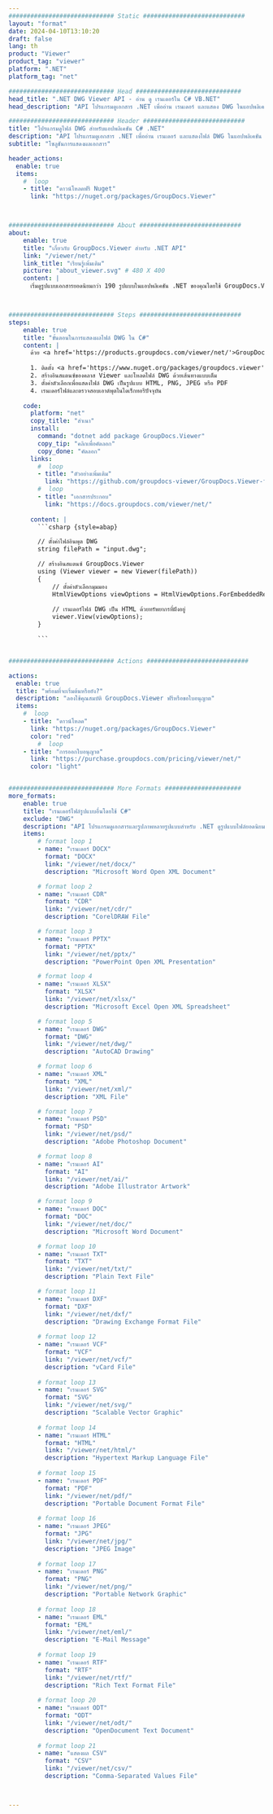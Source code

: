 ```yaml
---
############################# Static ############################
layout: "format"
date: 2024-04-10T13:10:20
draft: false
lang: th
product: "Viewer"
product_tag: "viewer"
platform: ".NET"
platform_tag: "net"

############################# Head #############################
head_title: ".NET DWG Viewer API - อ่าน ดู เรนเดอร์ใน C# VB.NET"
head_description: "API โปรแกรมดูเอกสาร .NET เพื่ออ่าน เรนเดอร์ และแสดง DWG ในแอปพลิเคชัน C#, ASP.NET, VB.NET และ .NET Core ทุกประเภท"

############################# Header ############################
title: "โปรแกรมดูไฟล์ DWG สำหรับแอปพลิเคชัน C# .NET" 
description: "API โปรแกรมดูเอกสาร .NET เพื่ออ่าน เรนเดอร์ และแสดงไฟล์ DWG ในแอปพลิเคชัน C#, ASP.NET, VB.NET และ .NET Core ทุกประเภท ดูไฟล์ที่เรนเดอร์ด้วยการจัดรูปแบบและเค้าโครงที่แท้จริงใน HTML5, PDF หรือเป็นรูปภาพโดยใช้โค้ดเพียงไม่กี่บรรทัด" 
subtitle: "โซลูชันการแสดงผลเอกสาร" 

header_actions:
  enable: true
  items:
    #  loop
    - title: "ดาวน์โหลดฟรี Nuget"
      link: "https://nuget.org/packages/GroupDocs.Viewer"



############################# About ############################
about:
    enable: true
    title: "เกี่ยวกับ GroupDocs.Viewer สำหรับ .NET API"
    link: "/viewer/net/"
    link_title: "เรียนรู้เพิ่มเติม"
    picture: "about_viewer.svg" # 480 X 400
    content: |
      เริ่มดูรูปแบบเอกสารยอดนิยมกว่า 190 รูปแบบในแอปพลิเคชัน .NET ของคุณโดยใช้ GroupDocs.Viewer สำหรับ .NET API โดยการเพิ่มโค้ดสองสามบรรทัด นักพัฒนาสามารถแสดง PDF, การประมวลผลคำ, สเปรดชีต Excel, การนำเสนอ, Visio, โครงการ, Outlook และรูปแบบเอกสารยอดนิยมอื่นๆ ในโหมด HTML5, รูปภาพ หรือ PDF ได้อย่างง่ายดาย การเรนเดอร์เอกสารรวดเร็ว เหมือนกับไฟล์ต้นฉบับ และไม่จำเป็นต้องติดตั้งซอฟต์แวร์เพิ่มเติมหรือไลบรารีภายนอกอื่นใด



############################# Steps ############################
steps:
    enable: true
    title: "ขั้นตอนในการแสดงผลไฟล์ DWG ใน C#" 
    content: |
      ด้วย <a href='https://products.groupdocs.com/viewer/net/'>GroupDocs.Viewer</a> คุณสามารถแสดงผล DWG เป็น HTML, JPEG, PNG หรือ PDF ได้ในไม่กี่ขั้นตอน
      
      1. ติดตั้ง <a href='https://www.nuget.org/packages/groupdocs.viewer'>GroupDocs.Viewer สำหรับ .NET</a> โดยใช้ตัวจัดการแพ็คเกจที่คุณชื่นชอบ 
      2. สร้างอินสแตนซ์ของคลาส Viewer และโหลดไฟล์ DWG ด้วยเส้นทางแบบเต็ม  
      3. ตั้งค่าตัวเลือกเพื่อแสดงไฟล์ DWG เป็นรูปแบบ HTML, PNG, JPEG หรือ PDF 
      4. เรนเดอร์ไฟล์และตรวจสอบเอาต์พุตในไดเร็กทอรีปัจจุบัน 
   
    code:
      platform: "net"
      copy_title: "สำเนา"
      install:
        command: "dotnet add package GroupDocs.Viewer"
        copy_tip: "คลิกเพื่อคัดลอก"
        copy_done: "คัดลอก"
      links:
        #  loop
        - title: "ตัวอย่างเพิ่มเติม"
          link: "https://github.com/groupdocs-viewer/GroupDocs.Viewer-for-.NET"
        #  loop
        - title: "เอกสารประกอบ"
          link: "https://docs.groupdocs.com/viewer/net/"
          
      content: |
        ```csharp {style=abap}

        // ตั้งค่าไฟล์อินพุต DWG
        string filePath = "input.dwg";

        // สร้างอินสแตนซ์ GroupDocs.Viewer
        using (Viewer viewer = new Viewer(filePath))
        {
            // ตั้งค่าตัวเลือกมุมมอง
            HtmlViewOptions viewOptions = HtmlViewOptions.ForEmbeddedResources();
                
            // เรนเดอร์ไฟล์ DWG เป็น HTML ด้วยทรัพยากรที่ฝังอยู่
            viewer.View(viewOptions);
        }

        ```            


############################# Actions ############################

actions:
  enable: true
  title: "พร้อมที่จะเริ่มต้นหรือยัง?"
  description: "ลองใช้คุณสมบัติ GroupDocs.Viewer ฟรีหรือขอใบอนุญาต"
  items:
    #  loop
    - title: "ดาวน์โหลด"
      link: "https://nuget.org/packages/GroupDocs.Viewer"
      color: "red"
        #  loop
    - title: "การออกใบอนุญาต"
      link: "https://purchase.groupdocs.com/pricing/viewer/net/"
      color: "light"


############################# More Formats #####################
more_formats:
    enable: true
    title: "เรนเดอร์ไฟล์รูปแบบอื่นโดยใช้ C#"
    exclude: "DWG"
    description: "API โปรแกรมดูเอกสารและรูปภาพหลายรูปแบบสำหรับ .NET ดูรูปแบบไฟล์ยอดนิยมบางรูปแบบด้านล่างโดยไม่ต้องใช้โปรแกรมดูจากภายนอก"
    items: 
        # format loop 1
        - name: "เรนเดอร์ DOCX"
          format: "DOCX"
          link: "/viewer/net/docx/"
          description: "Microsoft Word Open XML Document" 

        # format loop 2
        - name: "เรนเดอร์ CDR" 
          format: "CDR"
          link: "/viewer/net/cdr/"
          description: "CorelDRAW File" 

        # format loop 3
        - name: "เรนเดอร์ PPTX"
          format: "PPTX"
          link: "/viewer/net/pptx/"
          description: "PowerPoint Open XML Presentation" 

        # format loop 4
        - name: "เรนเดอร์ XLSX"
          format: "XLSX"
          link: "/viewer/net/xlsx/"
          description: "Microsoft Excel Open XML Spreadsheet" 

        # format loop 5
        - name: "เรนเดอร์ DWG"
          format: "DWG"
          link: "/viewer/net/dwg/"
          description: "AutoCAD Drawing"

        # format loop 6
        - name: "เรนเดอร์ XML"
          format: "XML"
          link: "/viewer/net/xml/"
          description: "XML File"

        # format loop 7
        - name: "เรนเดอร์ PSD"
          format: "PSD"
          link: "/viewer/net/psd/"
          description: "Adobe Photoshop Document"

        # format loop 8
        - name: "เรนเดอร์ AI"
          format: "AI"
          link: "/viewer/net/ai/"
          description: "Adobe Illustrator Artwork"

        # format loop 9
        - name: "เรนเดอร์ DOC"
          format: "DOC"
          link: "/viewer/net/doc/"
          description: "Microsoft Word Document" 

        # format loop 10
        - name: "เรนเดอร์ TXT" 
          format: "TXT"
          link: "/viewer/net/txt/"
          description: "Plain Text File" 

        # format loop 11
        - name: "เรนเดอร์ DXF" 
          format: "DXF"
          link: "/viewer/net/dxf/"
          description: "Drawing Exchange Format File"  
          
        # format loop 12
        - name: "เรนเดอร์ VCF"
          format: "VCF"
          link: "/viewer/net/vcf/"
          description: "vCard File"  
              
        # format loop 13
        - name: "เรนเดอร์ SVG"
          format: "SVG"
          link: "/viewer/net/svg/"
          description: "Scalable Vector Graphic" 
          
        # format loop 14
        - name: "เรนเดอร์ HTML"
          format: "HTML"
          link: "/viewer/net/html/"
          description: "Hypertext Markup Language File" 
          
        # format loop 15
        - name: "เรนเดอร์ PDF"
          format: "PDF"
          link: "/viewer/net/pdf/"
          description: "Portable Document Format File"
          
        # format loop 16
        - name: "เรนเดอร์ JPEG"
          format: "JPG"
          link: "/viewer/net/jpg/"
          description: "JPEG Image"
          
        # format loop 17
        - name: "เรนเดอร์ PNG"
          format: "PNG"
          link: "/viewer/net/png/"
          description: "Portable Network Graphic" 
          
        # format loop 18
        - name: "เรนเดอร์ EML"
          format: "EML"
          link: "/viewer/net/eml/"
          description: "E-Mail Message" 
          
        # format loop 19
        - name: "เรนเดอร์ RTF"
          format: "RTF"
          link: "/viewer/net/rtf/"
          description: "Rich Text Format File" 
          
        # format loop 20
        - name: "เรนเดอร์ ODT"
          format: "ODT"
          link: "/viewer/net/odt/"
          description: "OpenDocument Text Document" 
          
        # format loop 21
        - name: "แสดงผล CSV"
          format: "CSV"
          link: "/viewer/net/csv/"
          description: "Comma-Separated Values File" 



---
```

